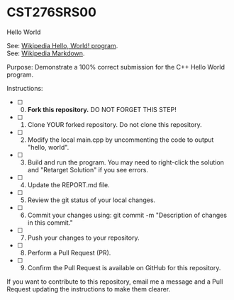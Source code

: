 # CST276SRS00
Hello World

See: [Wikipedia Hello, World! program](https://en.wikipedia.org/wiki/%22Hello,_World!%22_program).  
See: [Wikipedia Markdown](https://en.wikipedia.org/wiki/Markdown).  

Purpose: Demonstrate a 100% correct submission for the C++ Hello World program.  

Instructions:  

- [ ] 0. **Fork this repository.**  DO NOT FORGET THIS STEP!  
- [ ] 1. Clone YOUR forked repository. Do not clone this repository.  
- [ ] 2. Modify the local main.cpp by uncommenting the code to output "hello, world".  
- [ ] 3. Build and run the program. You may need to right-click the solution and "Retarget Solution" if you see errors. 
- [ ] 4. Update the REPORT.md file.  
- [ ] 5. Review the git status of your local changes.  
- [ ] 6. Commit your changes using: git commit -m "Description of changes in this commit."  
- [ ] 7. Push your changes to your repository.  
- [ ] 8. Perform a Pull Request (PR).  
- [ ] 9. Confirm the Pull Request is available on GitHub for this repository.  

If you want to contribute to this repository, email me a message and a Pull Request updating the instructions to make them clearer.  

###
